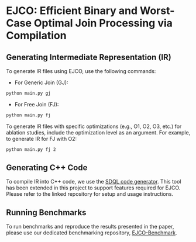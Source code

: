 # EJCO: Efficient Binary and Worst-Case Optimal Join Processing via Compilation

## Generating Intermediate Representation (IR)
To generate IR files using EJCO, use the following commands:
- For Generic Join (GJ):
```bash
python main.py gj
```
- For Free Join (FJ):
```bash
python main.py fj
```

To generate IR files with specific optimizations (e.g., O1, O2, O3, etc.) for ablation studies, include the optimization level as an argument. For example, to generate IR for FJ with O2:
```bash
python main.py fj 2
```

## Generating C++ Code
To compile IR into C++ code, we use the [SDQL code generator](https://github.com/edin-dal/sdql).
This tool has been extended in this project to support features required for EJCO. Please refer to the linked repository for setup and usage instructions.

## Running Benchmarks
To run benchmarks and reproduce the results presented in the paper, please use our dedicated benchmarking repository, [EJCO-Benchmark](https://github.com/amiralikaboli/EJCO-Benchmark).